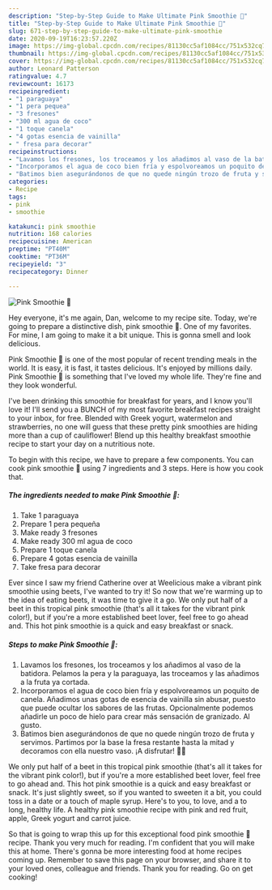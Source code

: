 ```yaml
---
description: "Step-by-Step Guide to Make Ultimate Pink Smoothie 🍓"
title: "Step-by-Step Guide to Make Ultimate Pink Smoothie 🍓"
slug: 671-step-by-step-guide-to-make-ultimate-pink-smoothie
date: 2020-09-19T16:23:57.220Z
image: https://img-global.cpcdn.com/recipes/81130cc5af1084cc/751x532cq70/pink-smoothie-🍓-foto-principal.jpg
thumbnail: https://img-global.cpcdn.com/recipes/81130cc5af1084cc/751x532cq70/pink-smoothie-🍓-foto-principal.jpg
cover: https://img-global.cpcdn.com/recipes/81130cc5af1084cc/751x532cq70/pink-smoothie-🍓-foto-principal.jpg
author: Leonard Patterson
ratingvalue: 4.7
reviewcount: 16173
recipeingredient:
- "1 paraguaya"
- "1 pera pequea"
- "3 fresones"
- "300 ml agua de coco"
- "1 toque canela"
- "4 gotas esencia de vainilla"
- " fresa para decorar"
recipeinstructions:
- "Lavamos los fresones, los troceamos y los añadimos al vaso de la batidora. Pelamos la pera y la paraguaya, las troceamos y las añadimos a la fruta ya cortada."
- "Incorporamos el agua de coco bien fría y espolvoreamos un poquito de canela. Añadimos unas gotas de esencia de vainilla sin abusar, puesto que puede ocultar los sabores de las frutas. Opcionalmente podemos añadirle un poco de hielo para crear más sensación de granizado. Al gusto."
- "Batimos bien asegurándonos de que no quede ningún trozo de fruta y servimos. Partimos por la base la fresa restante hasta la mitad y decoramos con ella nuestro vaso. ¡A disfrutar! 🍹😘"
categories:
- Recipe
tags:
- pink
- smoothie

katakunci: pink smoothie 
nutrition: 168 calories
recipecuisine: American
preptime: "PT40M"
cooktime: "PT36M"
recipeyield: "3"
recipecategory: Dinner

---
```



![Pink Smoothie 🍓](https://img-global.cpcdn.com/recipes/81130cc5af1084cc/751x532cq70/pink-smoothie-🍓-foto-principal.jpg)

Hey everyone, it's me again, Dan, welcome to my recipe site. Today, we're going to prepare a distinctive dish, pink smoothie 🍓. One of my favorites. For mine, I am going to make it a bit unique. This is gonna smell and look delicious.

Pink Smoothie 🍓 is one of the most popular of recent trending meals in the world. It is easy, it is fast, it tastes delicious. It's enjoyed by millions daily. Pink Smoothie 🍓 is something that I've loved my whole life. They're fine and they look wonderful.

I&#39;ve been drinking this smoothie for breakfast for years, and I know you&#39;ll love it! I&#39;ll send you a BUNCH of my most favorite breakfast recipes straight to your inbox, for free. Blended with Greek yogurt, watermelon and strawberries, no one will guess that these pretty pink smoothies are hiding more than a cup of cauliflower! Blend up this healthy breakfast smoothie recipe to start your day on a nutritious note.


To begin with this recipe, we have to prepare a few components. You can cook pink smoothie 🍓 using 7 ingredients and 3 steps. Here is how you cook that.

<!--inarticleads1-->

##### The ingredients needed to make Pink Smoothie 🍓:

1. Take 1 paraguaya
1. Prepare 1 pera pequeña
1. Make ready 3 fresones
1. Make ready 300 ml agua de coco
1. Prepare 1 toque canela
1. Prepare 4 gotas esencia de vainilla
1. Take  fresa para decorar


Ever since I saw my friend Catherine over at Weelicious make a vibrant pink smoothie using beets, I&#39;ve wanted to try it! So now that we&#39;re warming up to the idea of eating beets, it was time to give it a go. We only put half of a beet in this tropical pink smoothie (that&#39;s all it takes for the vibrant pink color!), but if you&#39;re a more established beet lover, feel free to go ahead and. This hot pink smoothie is a quick and easy breakfast or snack. 

<!--inarticleads2-->

##### Steps to make Pink Smoothie 🍓:

1. Lavamos los fresones, los troceamos y los añadimos al vaso de la batidora. Pelamos la pera y la paraguaya, las troceamos y las añadimos a la fruta ya cortada.
1. Incorporamos el agua de coco bien fría y espolvoreamos un poquito de canela. Añadimos unas gotas de esencia de vainilla sin abusar, puesto que puede ocultar los sabores de las frutas. Opcionalmente podemos añadirle un poco de hielo para crear más sensación de granizado. Al gusto.
1. Batimos bien asegurándonos de que no quede ningún trozo de fruta y servimos. Partimos por la base la fresa restante hasta la mitad y decoramos con ella nuestro vaso. ¡A disfrutar! 🍹😘


We only put half of a beet in this tropical pink smoothie (that&#39;s all it takes for the vibrant pink color!), but if you&#39;re a more established beet lover, feel free to go ahead and. This hot pink smoothie is a quick and easy breakfast or snack. It&#39;s just slightly sweet, so if you wanted to sweeten it a bit, you could toss in a date or a touch of maple syrup. Here&#39;s to you, to love, and a to long, healthy life. A healthy pink smoothie recipe with pink and red fruit, apple, Greek yogurt and carrot juice. 

So that is going to wrap this up for this exceptional food pink smoothie 🍓 recipe. Thank you very much for reading. I'm confident that you will make this at home. There's gonna be more interesting food at home recipes coming up. Remember to save this page on your browser, and share it to your loved ones, colleague and friends. Thank you for reading. Go on get cooking!
